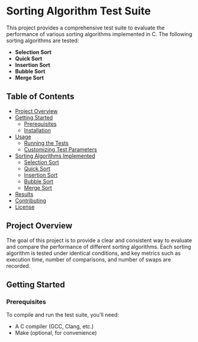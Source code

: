 # Sorting Algorithm Test Suite

This project provides a comprehensive test suite to evaluate the performance of various sorting algorithms implemented in C. The following sorting algorithms are tested:

- **Selection Sort**
- **Quick Sort**
- **Insertion Sort**
- **Bubble Sort**
- **Merge Sort**

## Table of Contents

- [Project Overview](#project-overview)
- [Getting Started](#getting-started)
  - [Prerequisites](#prerequisites)
  - [Installation](#installation)
- [Usage](#usage)
  - [Running the Tests](#running-the-tests)
  - [Customizing Test Parameters](#customizing-test-parameters)
- [Sorting Algorithms Implemented](#sorting-algorithms-implemented)
  - [Selection Sort](#selection-sort)
  - [Quick Sort](#quick-sort)
  - [Insertion Sort](#insertion-sort)
  - [Bubble Sort](#bubble-sort)
  - [Merge Sort](#merge-sort)
- [Results](#results)
- [Contributing](#contributing)
- [License](#license)

## Project Overview

The goal of this project is to provide a clear and consistent way to evaluate and compare the performance of different sorting algorithms. Each sorting algorithm is tested under identical conditions, and key metrics such as execution time, number of comparisons, and number of swaps are recorded.

## Getting Started

### Prerequisites

To compile and run the test suite, you'll need:

- A C compiler (GCC, Clang, etc.)
- Make (optional, for convenience)
